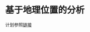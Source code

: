 # 基于地理位置的分析
计划参照[链接](https://www.limfx.pro/ReadArticle/1318/ji-yu-di-li-wei-zhi-de-fen-xi-fang-fa-ji-hua)